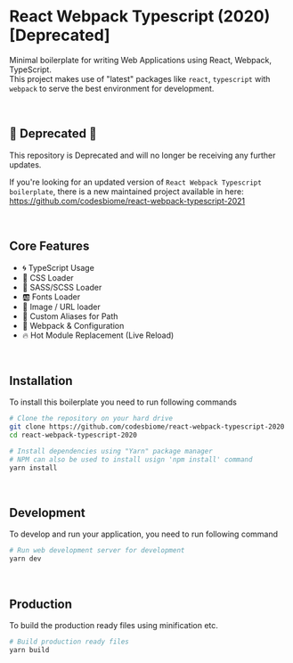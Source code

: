 # React Webpack Typescript (2020) [Deprecated]

Minimal boilerplate for writing Web Applications using React, Webpack, TypeScript.
<br >
This project makes use of "latest" packages like `react`, `typescript` with `webpack` to serve the best environment for development.

<br>

## 🚨 Deprecated 🚨

This repository is Deprecated and will no longer be receiving any further updates.


If you're looking for an updated version of `React Webpack Typescript boilerplate`, there is a new maintained project available in here: https://github.com/codesbiome/react-webpack-typescript-2021

<br>

## Core Features

- 🌀 TypeScript Usage
- 🎨 CSS Loader
- 🎨 SASS/SCSS Loader
- 🆎 Fonts Loader
- 🔗 Image / URL loader
- 🧰 Custom Aliases for Path
- 🔱 Webpack & Configuration
- 🔥 Hot Module Replacement (Live Reload)

<br />

## Installation

To install this boilerplate you need to run following commands

```bash
# Clone the repository on your hard drive
git clone https://github.com/codesbiome/react-webpack-typescript-2020
cd react-webpack-typescript-2020

# Install dependencies using "Yarn" package manager
# NPM can also be used to install usign 'npm install' command
yarn install
```

<br />

## Development

To develop and run your application, you need to run following command

```bash
# Run web development server for development
yarn dev
```

<br />

## Production

To build the production ready files using minification etc.

```bash
# Build production ready files
yarn build
```
